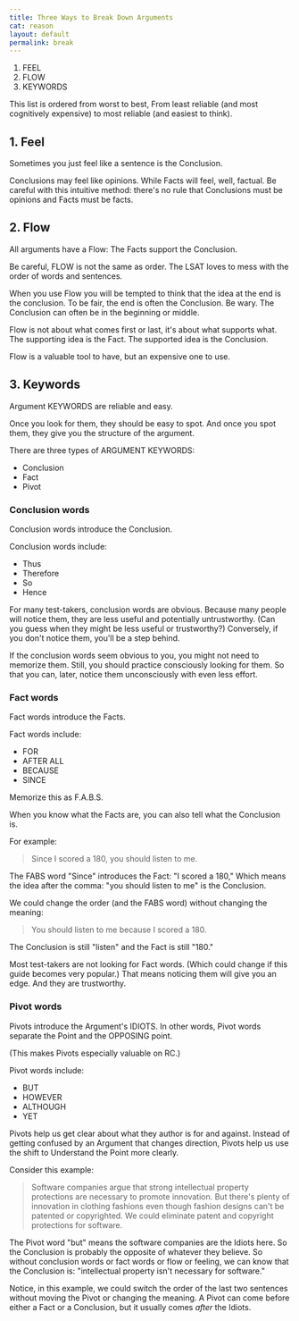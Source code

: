 ```yaml
---
title: Three Ways to Break Down Arguments
cat: reason
layout: default
permalink: break
---
```

    
1. FEEL
1. FLOW
1. KEYWORDS

This list is ordered from worst to best, From least reliable (and most cognitively expensive) to most reliable (and easiest to think).

## 1. Feel

Sometimes you just feel like a sentence is the Conclusion.

Conclusions may feel like opinions. While Facts will feel, well, factual. Be careful with this intuitive method: there's no rule that Conclusions must be opinions and Facts must be facts.

## 2. Flow

All arguments have a Flow: The Facts support the Conclusion.

Be careful, FLOW is not the same as order. The LSAT loves to mess with the order of words and sentences.

When you use Flow you will be tempted to think that the idea at the end is the conclusion. To be fair, the end is often the Conclusion. Be wary. The Conclusion can often be in the beginning or middle.

Flow is not about what comes first or last, it's about what supports what. The supporting idea is the Fact. The supported idea is the Conclusion.

Flow is a valuable tool to have, but an expensive one to use.

## 3. Keywords

Argument KEYWORDS are reliable and easy.

Once you look for them, they should be easy to spot. And once you spot them, they give you the structure of the argument.

There are three types of ARGUMENT KEYWORDS:

- Conclusion
- Fact
- Pivot

### Conclusion words

Conclusion words introduce the Conclusion.

Conclusion words include:

- Thus
- Therefore
- So
- Hence

For many test-takers, conclusion words are obvious. Because many people will notice them, they are less useful and potentially untrustworthy. (Can you guess when they might be less useful or trustworthy?) Conversely, if you don't notice them, you'll be a step behind.

If the conclusion words seem obvious to you, you might not need to memorize them. Still, you should practice consciously looking for them. So that you can, later, notice them unconsciously with even less effort.

### Fact words

Fact words introduce the Facts.

Fact words include:

- FOR
- AFTER ALL
- BECAUSE
- SINCE

Memorize this as F.A.B.S.

When you know what the Facts are, you can also tell what the Conclusion is.

For example:

> Since I scored a 180, you should listen to me.

The FABS word "Since" introduces the Fact: "I scored a 180," Which means the idea after the comma: "you should listen to me" is the Conclusion.

We could change the order (and the FABS word) without changing the meaning:

> You should listen to me because I scored a 180.

The Conclusion is still "listen" and the Fact is still "180."

Most test-takers are not looking for Fact words. (Which could change if this guide becomes very popular.) That means noticing them will give you an edge. And they are trustworthy.

### Pivot words

Pivots introduce the Argument's IDIOTS. In other words, Pivot words separate the Point and the OPPOSING point.

(This makes Pivots especially valuable on RC.)

Pivot words include:

- BUT
- HOWEVER
- ALTHOUGH
- YET

Pivots help us get clear about what they author is for and against. Instead of getting confused by an Argument that changes direction, Pivots help us use the shift to Understand the Point more clearly.

Consider this example:

> Software companies argue that strong intellectual property protections are necessary to promote innovation. But there's plenty of innovation in clothing fashions even though fashion designs can't be patented or copyrighted. We could eliminate patent and copyright protections for software.

The Pivot word "but" means the software companies are the Idiots here. So the Conclusion is probably the opposite of whatever they believe. So without conclusion words or fact words or flow or feeling, we can know that the Conclusion is: "intellectual property isn't necessary for software."

Notice, in this example, we could switch the order of the last two sentences without moving the Pivot or changing the meaning. A Pivot can come before either a Fact or a Conclusion, but it usually comes *after* the Idiots.